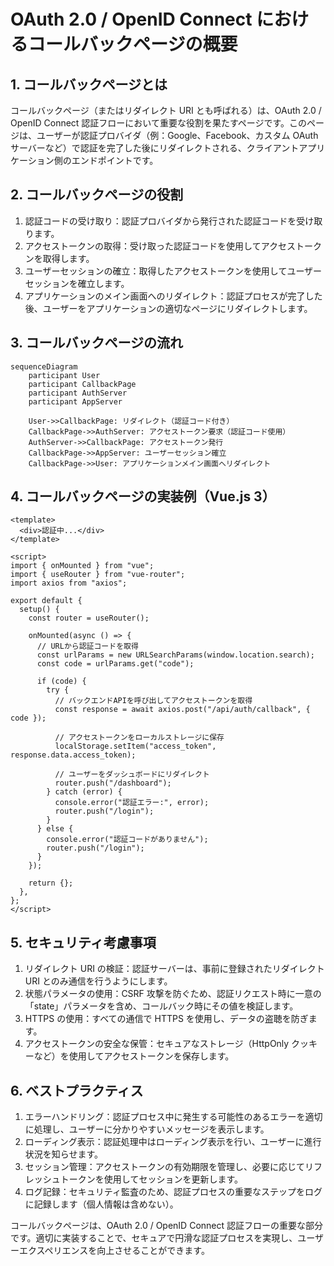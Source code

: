 # OAuth 2.0 / OpenID Connect におけるコールバックページの概要

## 1. コールバックページとは

コールバックページ（またはリダイレクト URI とも呼ばれる）は、OAuth 2.0 / OpenID Connect 認証フローにおいて重要な役割を果たすページです。このページは、ユーザーが認証プロバイダ（例：Google、Facebook、カスタム OAuth サーバーなど）で認証を完了した後にリダイレクトされる、クライアントアプリケーション側のエンドポイントです。

## 2. コールバックページの役割

1. 認証コードの受け取り：認証プロバイダから発行された認証コードを受け取ります。
2. アクセストークンの取得：受け取った認証コードを使用してアクセストークンを取得します。
3. ユーザーセッションの確立：取得したアクセストークンを使用してユーザーセッションを確立します。
4. アプリケーションのメイン画面へのリダイレクト：認証プロセスが完了した後、ユーザーをアプリケーションの適切なページにリダイレクトします。

## 3. コールバックページの流れ

```mermaid
sequenceDiagram
    participant User
    participant CallbackPage
    participant AuthServer
    participant AppServer

    User->>CallbackPage: リダイレクト（認証コード付き）
    CallbackPage->>AuthServer: アクセストークン要求（認証コード使用）
    AuthServer->>CallbackPage: アクセストークン発行
    CallbackPage->>AppServer: ユーザーセッション確立
    CallbackPage->>User: アプリケーションメイン画面へリダイレクト
```

## 4. コールバックページの実装例（Vue.js 3）

```vue
<template>
  <div>認証中...</div>
</template>

<script>
import { onMounted } from "vue";
import { useRouter } from "vue-router";
import axios from "axios";

export default {
  setup() {
    const router = useRouter();

    onMounted(async () => {
      // URLから認証コードを取得
      const urlParams = new URLSearchParams(window.location.search);
      const code = urlParams.get("code");

      if (code) {
        try {
          // バックエンドAPIを呼び出してアクセストークンを取得
          const response = await axios.post("/api/auth/callback", { code });

          // アクセストークンをローカルストレージに保存
          localStorage.setItem("access_token", response.data.access_token);

          // ユーザーをダッシュボードにリダイレクト
          router.push("/dashboard");
        } catch (error) {
          console.error("認証エラー:", error);
          router.push("/login");
        }
      } else {
        console.error("認証コードがありません");
        router.push("/login");
      }
    });

    return {};
  },
};
</script>
```

## 5. セキュリティ考慮事項

1. リダイレクト URI の検証：認証サーバーは、事前に登録されたリダイレクト URI とのみ通信を行うようにします。
2. 状態パラメータの使用：CSRF 攻撃を防ぐため、認証リクエスト時に一意の「state」パラメータを含め、コールバック時にその値を検証します。
3. HTTPS の使用：すべての通信で HTTPS を使用し、データの盗聴を防ぎます。
4. アクセストークンの安全な保管：セキュアなストレージ（HttpOnly クッキーなど）を使用してアクセストークンを保存します。

## 6. ベストプラクティス

1. エラーハンドリング：認証プロセス中に発生する可能性のあるエラーを適切に処理し、ユーザーに分かりやすいメッセージを表示します。
2. ローディング表示：認証処理中はローディング表示を行い、ユーザーに進行状況を知らせます。
3. セッション管理：アクセストークンの有効期限を管理し、必要に応じてリフレッシュトークンを使用してセッションを更新します。
4. ログ記録：セキュリティ監査のため、認証プロセスの重要なステップをログに記録します（個人情報は含めない）。

コールバックページは、OAuth 2.0 / OpenID Connect 認証フローの重要な部分です。適切に実装することで、セキュアで円滑な認証プロセスを実現し、ユーザーエクスペリエンスを向上させることができます。
